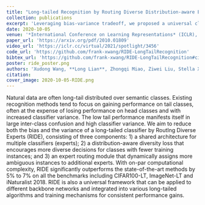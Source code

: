 ```yaml
---
title: "Long-tailed Recognition by Routing Diverse Distribution-aware Experts"
collection: publications
excerpt: 'Leveraging bias-variance tradeoff, we proposed a universal classification framework for long-tailed distributed data with RoutIng Diverse Experts (RIDE) that improves both accuracy and inference speed.'
date: 2020-10-05
venue: '*International Conference on Learning Representations* (ICLR), 2021 (**Spotlight**)'
paper_url: 'https://arxiv.org/pdf/2010.01809'
video_url: 'https://iclr.cc/virtual/2021/spotlight/3456'
code_url: 'https://github.com/frank-xwang/RIDE-LongTailRecognition'
bibtex_url: 'https://github.com/frank-xwang/RIDE-LongTailRecognition#citation'
poster: ride_poster.png
authors: 'Xudong Wang, **Long Lian**, Zhongqi Miao, Ziwei Liu, Stella X. Yu'
citation:
cover_image: 2020-10-05-RIDE.png
---
```

Natural data are often long-tail distributed over semantic classes. Existing recognition methods tend to focus on gaining performance on tail classes, often at the expense of losing performance on head classes and with increased classifier variance. The low tail performance manifests itself in large inter-class confusion and high classifier variance. We aim to reduce both the bias and the variance of a long-tailed classifier by RoutIng Diverse Experts (RIDE), consisting of three components: 1) a shared architecture for multiple classifiers (experts); 2) a distribution-aware diversity loss that encourages more diverse decisions for classes with fewer training instances; and 3) an expert routing module that dynamically assigns more ambiguous instances to additional experts. With on-par computational complexity, RIDE significantly outperforms the state-of-the-art methods by 5% to 7% on all the benchmarks including CIFAR100-LT, ImageNet-LT and iNaturalist 2018. RIDE is also a universal framework that can be applied to different backbone networks and integrated into various long-tailed algorithms and training mechanisms for consistent performance gains.
